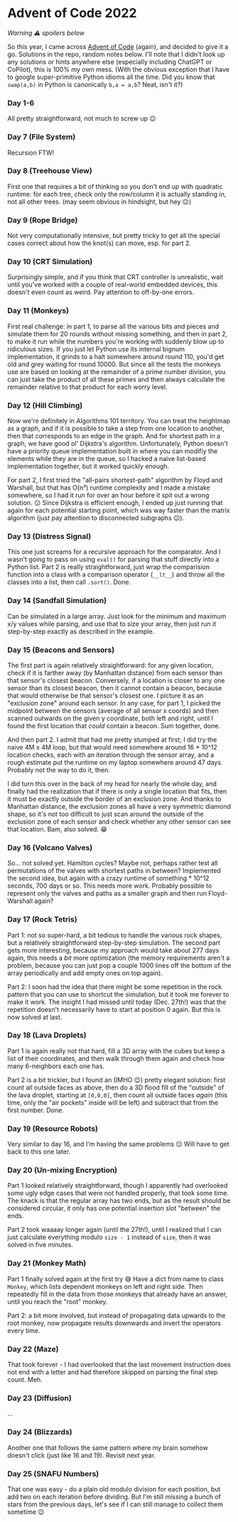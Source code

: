 # Advent of Code 2022

*Warning ⚠️ spoilers below*

So this year, I came across [Advent of Code](https://adventofcode.com/2022) (again), and decided to give it a go. Solutions in the repo, random notes below. I'll note that I didn't look up any solutions or hints anywhere else (especially including ChatGPT or CoPilot), this is 100% my own mess. (With the obvious exception that I have to google super-primitive Python idioms all the time. Did you know that `swap(a,b)` in Python is canonically `b,a = a,b`? Neat, isn't it?) 

### Day 1-6

All pretty straightforward, not much to screw up 😉

### Day 7 (File System)

Recursion FTW!

### Day 8 (Treehouse View)

First one that requires a bit of thinking so you don't end up with quadratic runtime:
for each tree, check only the row/column it is actually standing in, not all other trees.
(may seem obvious in hindsight, but hey 😉)

### Day 9 (Rope Bridge)

Not very computationally intensive, but pretty tricky to get all the special cases correct about how the knot(s) can move, esp. for part 2.

### Day 10 (CRT Simulation)

Surprisingly simple, and if you think that CRT controller is unrealistic, wait until you've worked with a couple of real-world embedded devices, this doesn't even count as weird. Pay attention to off-by-one errors.

### Day 11 (Monkeys)

First real challenge: in part 1, to parse all the various bits and pieces and simulate them for 20 rounds without missing something, and then in part 2, to make it run while the numbers you're working with
suddenly blow up to ridiculous sizes. If you just let Python use its internal bignum implementation, it grinds to a halt somewhere around round 110, you'd get old and grey waiting for round 10000.
But since all the tests the monkeys use are based on looking at the remainder of a prime number division, you can just take the product of all these primes and then always calculate the remainder 
relative to that product for each worry level.

### Day 12 (Hill Climbing)

Now we're definitely in Algorithms 101 territory. You can treat the heightmap as a graph, and if it is possible to take a step from one location to another, then that corresponds to an edge in the graph.
And for shortest path in a graph, we have good ol' Dijkstra's algorithm. Unfortunately, Python doesn't have a priority queue implementation built in where you can modifiy the elements while they are 
in the queue, so I hacked a naive list-based implementation together, but it worked quickly enough. 

For part 2, I first tried the "all-pairs shortest-path" algorithm by Floyd and Warshall, but that has O(n³) runtime complexity and I made a mistake somewhere, so I had it run for over an hour before it 
spit out a wrong solution. 😑 Since Dijkstra is efficient enough, I ended up just running that again for each potential starting point, which was way faster than the matrix algorithm (just pay attention 
to disconnected subgraphs 😉).

### Day 13 (Distress Signal)

This one just screams for a recursive approach for the comparator. And I wasn't going to pass on using `eval()` for parsing that stuff directly into a Python list.
Part 2 is really straightforward, just wrap the comparision function into a class with a comparison operator (`__lt__`) and throw all the classes into a list, then call `.sort()`. Done.

### Day 14 (Sandfall Simulation)

Can be simulated in a large array. Just look for the minimum and maximum x/y values while parsing, and use that to size your array, then just run it step-by-step exactly as described in the example.

### Day 15 (Beacons and Sensors)

The first part is again relatively straightforward: for any given location, check if it is farther away (by Manhattan distance) from each sensor than that sensor's closest beacon. Conversely, if a location is closer to any one sensor than its closest beacon, then it cannot contain a beacon, because that would otherwise be that sensor's closest one. I picture it as an "exclusion zone" around each sensor. In any case, for part 1, I picked the midpoint between the sensors (average of all sensor x coords) and then scanned outwards on the given y coordinate, both left and right, until I found the first location that _could_ contain a beacon. Sum together, done.

And then part 2. I admit that had me pretty stumped at first; I did try the naive 4M x 4M loop, but that would need somewhere around 16 * 10^12 location checks, each with an iteration through the sensor array, and a rough estimate put the runtime on my laptop somewhere around 47 days. Probably not the way to do it, then. 

I did turn this over in the back of my head for nearly the whole day, and finally had the realization that if there is only a single location that fits, then it must be exactly outside the border of an exclusion zone. And thanks to Manhattan distance, the exclusion zones all have a very symmetric diamond shape, so it's not too difficult to just scan around the outside of the exclusion zone of each sensor and check whether any other sensor can see that location. Bam, also solved. 😁

### Day 16 (Volcano Valves)

So... not solved yet. Hamilton cycles? Maybe not, perhaps rather test all permutations of the valves with shortest paths in between? Implemented the second idea, but again with a crazy runtime of something * 10^12 seconds, 700 days or so. This needs more work. Probably possible to represent only the valves and paths as a smaller graph and then run Floyd-Warshall again?

### Day 17 (Rock Tetris)

Part 1: not so super-hard, a bit tedious to handle the various rock shapes, but a relatively straightforward step-by-step simulation. The second part gets more interesting, because my approach would take about 277 days again, this needs a _bit_ more optimization (the memory requirements aren't a problem, because you can just pop a couple 1000 lines off the bottom of the array periodically and add empty ones on top again).

Part 2: I soon had the idea that there might be some repetition in the rock pattern that you can use to shortcut the simulation, but it took me forever to make it work. The insight I had missed until today (Dec. 27th!) was that the repetition doesn't necessarily have to start at position 0 again. But this is now solved at last.

### Day 18 (Lava Droplets)

Part 1 is again really not that hard, fill a 3D array with the cubes but keep a list of their coordinates, and then walk through them again and check how many 6-neighbors each one has.

Part 2 is a bit trickier, but I found an (IMHO 😉) pretty elegant solution: first count all outside faces as above, then do a 3D flood fill of the "outside" of the lava droplet, starting at `[0,0,0]`, then count all outside faces _again_ (this time, only the "air pockets" inside will be left) and subtract that from the first number. Done.

### Day 19 (Resource Robots)

Very similar to day 16, and I'm having the same problems 😑 Will have to get back to this one later.

### Day 20 (Un-mixing Encryption)

Part 1 looked relatively straightforward, though I apparently had overlooked some ugly edge cases that were not handled properly, that took some time. The knack is that the regular array has two ends, but as the result should be considered circular, it only has one potential insertion slot "between" the ends.

Part 2 took waaaay longer again (until the 27th!), until I realized that I can just calculate everything modulo `size - 1` instead of `size`, then it was solved in five minutes.

### Day 21 (Monkey Math)

Part 1 finally solved again at the first try 😅 Have a dict from name to class `Monkey`, which lists dependent monkeys on left and right side. Then repeatedly fill in the data from those monkeys that already have an answer, until you reach the "root" monkey.

Part 2: a bit more involved, but instead of propagating data upwards to the root monkey, now propagate results downwards and invert the operators every time.

### Day 22 (Maze)

That took forever - I had overlooked that the last movement instruction does not end with a letter and had therefore skipped on parsing the final step count. Meh.

### Day 23 (Diffusion)

...

### Day 24 (Blizzards)

Another one that follows the same pattern where my brain somehow doesn't click (just like 16 and 19). Revisit next year.

### Day 25 (SNAFU Numbers)

That one was easy - do a plain old modulo division for each position, but add two on each iteration before dividing. But I'm still missing a bunch of stars from the previous days, let's see if I can still manage to collect them sometime 😉
